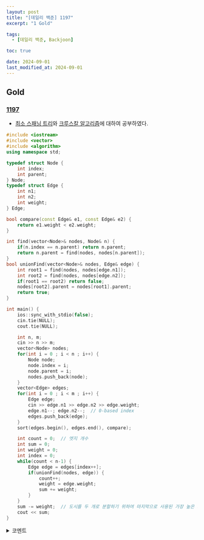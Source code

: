 ```yaml
---
layout: post
title: "[데일리 백준] 1197"
excerpt: "1 Gold"

tags:
  - [데일리 백준, Backjoon]

toc: true

date: 2024-09-01
last_modified_at: 2024-09-01
---
```

## Gold
### [1197][def]

- [최소 스패닝 트리][def2]와 [크루스칼 알고리즘][def3]에 대하여 공부하였다.

```c++
#include <iostream>
#include <vector>
#include <algorithm>
using namespace std;

typedef struct Node {
    int index;
    int parent;
} Node;
typedef struct Edge {
    int n1;
    int n2;
    int weight;
} Edge;

bool compare(const Edge& e1, const Edge& e2) {
    return e1.weight < e2.weight;
}

int find(vector<Node>& nodes, Node& n) {
    if(n.index == n.parent) return n.parent;
    return n.parent = find(nodes, nodes[n.parent]);
}
bool unionFind(vector<Node>& nodes, Edge& edge) {
    int root1 = find(nodes, nodes[edge.n1]);
    int root2 = find(nodes, nodes[edge.n2]);
    if(root1 == root2) return false;
    nodes[root2].parent = nodes[root1].parent;
    return true;
}

int main() {
    ios::sync_with_stdio(false);
    cin.tie(NULL);
    cout.tie(NULL);

    int n, m;
    cin >> n >> m;
    vector<Node> nodes;
    for(int i = 0 ; i < n ; i++) {
        Node node;
        node.index = i;
        node.parent = i;
        nodes.push_back(node);
    }
    vector<Edge> edges;
    for(int i = 0 ; i < m ; i++) {
        Edge edge;
        cin >> edge.n1 >> edge.n2 >> edge.weight;
        edge.n1--; edge.n2--;  // 0-based index
        edges.push_back(edge);
    }
    sort(edges.begin(), edges.end(), compare);

    int count = 0;  // 엣지 개수
    int sum = 0;
    int weight = 0;
    int index = 0;
    while(count < n-1) {
        Edge edge = edges[index++];
        if(unionFind(nodes, edge)) {
            count++;
            weight = edge.weight;
            sum += weight;
        }
    }
    sum -= weight;  // 도시를 두 개로 분할하기 위하여 마지막으로 사용된 가장 높은 가중치의 간선 제거
    cout << sum;
}
```

<details>
<summary>코멘트</summary>
<div markdown="1">

- 최소 스패닝 트리 with 크루스칼 알고리즘 두 번째 문제.

</div>
</details>

[def]: https://www.acmicpc.net/problem/1197
[def2]: https://gmlwjd9405.github.io/2018/08/28/algorithm-mst.html
[def3]: https://4legs-study.tistory.com/111